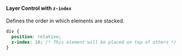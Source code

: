 #### Layer Control with `z-index`

Defines the order in which elements are stacked.

```css
div {
  position: relative;
  z-index: 10; /* This element will be placed on top of others */
}
```